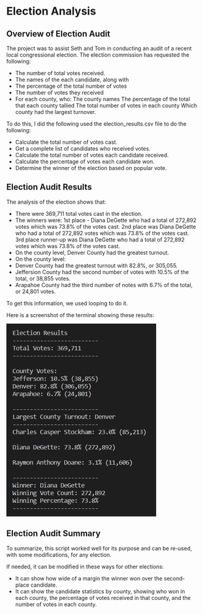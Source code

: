 # Election Analysis

## Overview of Election Audit
The project was to assist Seth and Tom in conducting an audit of a  recent local congressional election. The election commission has requested the following:
*  The number of total votes received.
*  The names of the each candidate, along with
*  The percentage of the total number of votes
*  The number of votes they received
* For each county, who:
	The county names
	The percentage of the total that each county tallied
	The total number of votes in each county
	Which county had the largest turnover.

To do this, I did the following used the election_results.csv file to do the following:
- Calculate the total number of votes cast.
- Get a complete list of candidates who received votes.
- Calculate the total number of votes each candidate received.
-  Calculate the percentage of votes each candidate won.
-  Determine the winner of the election based on popular vote.

## Election Audit Results
The analysis of the election shows that:
- There were 369,711 total votes cast in the election.
- The winners were:
	1st place - Diana DeGette who had a total of 272,892 votes which was 73.8% of the votes cast.
	2nd place was Diana DeGette who had a total of 272,892 votes which was 73.8% of the votes cast.
	3rd place runner-up was Diana DeGette who had a total of 272,892 votes which was 73.8% of the votes cast.
- On the county level, Denver County had the greatest turnout.
- On the county level:
- 	Denver County had the greatest turnout with 82.8%, or 305,055.
- 	Jeffersion County had the second number of votes with 10.5% of the total, or 38,855 votes.
- 	Arapahoe County had the third number of notes with 6.7% of the total, or 24,801 votes.

To get this information, we used looping to do it.

Here is a screenshot of the terminal showing these results:

![](./Resources/election_results.png)  



## Election Audit Summary
To summarize, this script worked well for its purpose and can be re-used, with some modifications, for any election. 

If needed, it can be modified in these ways for other elections:
- It can show how wide of a margin the winner won over the second-place candidate.
- It can show the candidate statistics by county, showing who won in each county, the percentage of votes received in that county, and the number of votes in each county.



